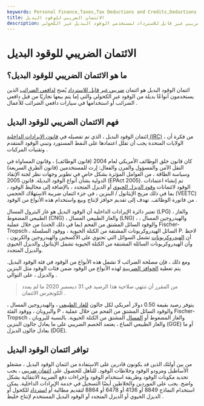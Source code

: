 ```yaml
---
keywords: Personal Finance,Taxes,Tax Deductions and Credits,Deductions and Credits
title: الائتمان الضريبي للوقود البديل
description: ائتمان الوقود البديل ، كما هو موضح في قانون الإيرادات الداخلية ، هو ائتمان ضريبي غير قابل للاسترداد لمستخدمي الوقود البديل غير الكحولي.
---
```


# الائتمان الضريبي للوقود البديل
## ما هو الائتمان الضريبي للوقود البديل؟

ائتمان الوقود البديل هو ائتمان [ضريبي غير قابل للاسترداد](/nonrefundabletaxcredit) يُمنح [لدافعي الضرائب](/taxpayer) الذين يستخدمون أنواعًا بديلة من الوقود غير الكحولي والتي إما يتم بيعها تجاريًا من قبل دافعي الضرائب أو استخدامها في سيارات دافعي الضرائب للأعمال .

## فهم الائتمان الضريبي للوقود البديل

ائتمان الوقود البديل ، الذي تم تفصيله في [قانون الإيرادات الداخلية (IRC)](/internal-revenue-code) ، من فكرة أن الولايات المتحدة يجب أن تقلل اعتمادها على النفط المستورد وتبني الوقود المتقدم وتقنيات المركبات .

كان قانون خلق الوظائف الأمريكي لعام 2004 (قانون الوظائف) ، وقانون المساواة في النقل الآمن والمسؤول والمرن والفعال: إرث للمستخدمين (قانون الطرق السريعة) وسياسة الطاقة ، من العوامل المؤثرة بشكل خاص في تطوير وجهات نظر لجنة الإنقاذ الدولية بشأن أنواع الوقود البديلة. قانون 2005 (EPAct 2005). تم إنشاء اعتمادات الوقود لائتمانات [وقود الديزل الحيوي](/biodiesel) أو الديزل المتجدد ، بالإضافة إلى مخاليط الوقود ، بما في ذلك مزيج الإيثانول / البنزين ، في جزء ائتمان ضريبة الاستهلاك الحجمي (VEETC) من فاتورة الوظائف. تهدف إلى تقديم حوافز لإنتاج وبيع واستخدام هذه الأنواع من الوقود .

تعتبر دائرة الإيرادات الداخلية أن الوقود البديل هو غاز البترول المسال (LPG) ، والغاز الطبيعي المضغوط (CNG) ، والغاز الطبيعي المسال (LNG) ، والهيدروجين المسال ، والوقود السائل المشتق من الفحم (بما في ذلك الخث) من خلال عملية Fischer-Tropsch ، السائل الهيدروكربونات المشتقة من الكتلة الحيوية ، ووقود السلسلة P. لاحظ أن [الهيدروكربونات](/hydrocarbon) تشمل السوائل التي تحتوي على الأكسجين والهيدروجين والكربون ، وأن الهيدروكربونات السائلة المشتقة من الكتلة الحيوية تشمل الإيثانول والديزل الحيوي والديزل المتجدد.

ومع ذلك ، فإن مصلحة الضرائب لا تشمل هذه الأنواع من الوقود في فئة الوقود البديل. يتم تغطية [الحوافز الضريبية](/tax-benefit) لهذه الأنواع من الوقود ضمن فئات الوقود مثل البنزين والديزل ، على التوالي .

> من المقرر أن تنتهي صلاحية هذا الرصيد في 31 ديسمبر 2020 ما لم يمدد الكونجرس الائتمان .

>

يتوفر رصيد بقيمة 0.50 دولار أمريكي لكل جالون [للغاز الطبيعي](/natural-gas-liquids) ، والهيدروجين المسال ، والبروبان ، ووقود الفئة P ، والوقود السائل المشتق من الفحم من خلال عملية Fischer-Tropsch ، والغاز المضغوط أو [المسال](/liquefied-natural-gas) المشتق من الكتلة الحيوية. بالنسبة للبروبان والغاز الطبيعي المباع ، يعتمد الخصم الضريبي على ما يعادل جالون البنزين (GGE) أو ما يعادل جالون الديزل (DGE).

## توافر ائتمان الوقود البديل

من بين أولئك الذين قد يكونون قادرين على الاستفادة من ائتمان الوقود البديل ، مشغلو الأساطيل ومزودو الوقود وخلاطات الوقود. للتأهل للحصول على [ائتمان ضريبي](/taxcredit) ، يجب تحديد مكونات الوقود وطريقة استخدام الوقود وإجراءات دفع الضريبة الانتقائية بشكل واضح. يجب على الموردين والخلاطين أيضًا التسجيل في خدمة الإيرادات الداخلية. يمكن استخدام النماذج 8849 أو 4136 أو 6478 أو 8864 لتقديم مطالبة أو [استرداد](/tax-refund) للكحول أو الديزل الحيوي أو الديزل المتجدد أو الوقود البديل المستخدم لإنتاج خليط .

